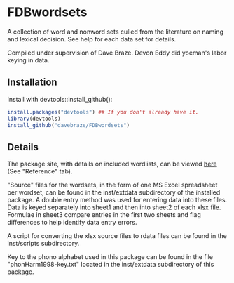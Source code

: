 FDBwordsets
====

A collection of word and nonword sets culled from the literature on
naming and lexical decision. See help for each data set for details.

Compiled under supervision of Dave Braze. Devon Eddy did yoeman's
labor keying in data.

## Installation
Install with devtools::install\_github():

```R
install.packages("devtools") ## If you don't already have it.
library(devtools)
install_github("davebraze/FDBwordsets")
```

## Details

The package site, with details on included wordlists, can be viewed
[here](https://davebraze.github.io/FDBwordsets/) (See "Reference"
tab).

"Source" files for the wordsets, in the form of one MS Excel
spreadsheet per wordset, can be found in the inst/extdata subdirectory
of the installed package. A double entry method was used for entering
data into these files. Data is keyed separately into sheet1 and then
into sheet2 of each xlsx file. Formulae in sheet3 compare entries in
the first two sheets and flag differences to help identify data entry
errors.

A script for converting the xlsx source files to rdata files can be
found in the inst/scripts subdirectory.

Key to the phono alphabet used in this package can be found in the
file "phonHarm1998-key.txt" located in the inst/extdata subdirectory
of this package.

